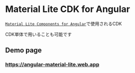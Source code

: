 # Material Lite CDK for Angular

[`Material Lite Components for Angular`](https://angular-material-lite.web.app)で使用されるCDK

CDK単体で用いることも可能です


## Demo page
<h3><a href='https://angular-material-lite.web.app'>https://angular-material-lite.web.app</a></h3>

